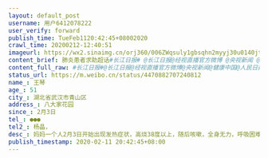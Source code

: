 ```yaml
---
layout: default_post
username: 用户6412078222
user_verify: forward
publish_time: TueFeb1120:42:45+08002020
crawl_time: 20200212-12:40:51
imageurl: https://wx2.sinaimg.cn/orj360/006ZWqsuly1gbsqhn2myyj30u0140jtu.jpg,https://wx4.sinaimg.cn/orj360/006ZWqsuly1gbsqhnves4j30u0140q4m.jpg,https://wx1.sinaimg.cn/orj360/006ZWqsuly1gbsqho6mzpj30u014iwi0.jpg
content_brief: 肺炎患者求助超话#长江日报# @长江日报@经视直播官方微博 @央视新闻 @健康中国 @人民日报  求助人信息（若有相关化验单，请上传图片）【姓名】王琴【年龄】51【所在城市】湖北省武汉市青山区【所在小区、社区】八大家花园【患病时间】2月3日【联系方式】●●●【其他紧急联系人】杨晶 ...全文
content_full_raw: #长江日报#@长江日报@经视直播官方微博@央视新闻@健康中国@人民日报求助人信息（若有相关化验单，请上传图片）【姓名】王琴【年龄】51【所在城市】湖北省武汉市青山区【所在小区、社区】八大家花园【患病时间】2月3日【联系方式】●●●【其他紧急联系人】杨晶，【病情描述】妈妈一个人2月3日开始出现发热症状，高烧38度以上，随后咳嗽，全身无力，呼吸困难，定点湖北省武汉市青山区九医院拍CT，双侧肺野见散在，多发斑片状，片絮状玻璃样模糊影，抽血结果显示淋巴细胞减少。期间出现短暂休克。已多次上报社区，2月8日市九医院核酸显示阳性，确诊新冠患者。目前医院无床位，只能每天自己去门诊挂号打针，路途中间有传染其他人风险，病人精力差经不起来回折腾，希望尽快入院救治！武汉
status_url: https://m.weibo.cn/status/4470882707240812
name_: 王琴
age_: 51
city_: 湖北省武汉市青山区
address_: 八大家花园
since_: 2月3日
tel_: ●●●
tel2_: 杨晶，
desc_: 妈妈一个人2月3日开始出现发热症状，高烧38度以上，随后咳嗽，全身无力，呼吸困难，定点湖北省武汉市青山区九医院拍CT，双侧肺野见散在，多发斑片状，片絮状玻璃样模糊影，抽血结果显示淋巴细胞减少。期间出现短暂休克。已多次上报社区，2月8日市九医院核酸显示阳性，确诊新冠患者。目前医院无床位，只能每天自己去门诊挂号打针，路途中间有传染其他人风险，病人精力差经不起来回折腾，希望尽快入院救治！武汉
publish_timestamp: 2020-02-11 20:42:45+08:00
---
```

